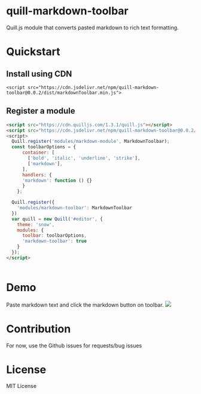 # quill-markdown-toolbar
Quill.js module that converts pasted markdown to rich text formatting.

# Quickstart

## Install using CDN

```
<script src="https://cdn.jsdelivr.net/npm/quill-markdown-toolbar@0.0.2/dist/markdownToolbar.min.js">
```

## Register a module
```html
<script src="https://cdn.quilljs.com/1.3.1/quill.js"></script>
<script src="https://cdn.jsdelivr.net/npm/quill-markdown-toolbar@0.0.2/dist/markdownToolbar.min.js">
<script>
  Quill.register('modules/markdown-module', MarkdownToolbar);
  const toolbarOptions = {
      container: [
        ['bold', 'italic', 'underline', 'strike'],
        ['markdown'],
      ],
      handlers: {
      'markdown': function () {}
      }
    };

  Quill.register({
    'modules/markdown-toolbar': MarkdownToolbar
  })
  var quill = new Quill('#editor', {
    theme: 'snow',
    modules: {
      toolbar: toolbarOptions,
      'markdown-toolbar': true
    }
  });
</script>  
  
```

# Demo
Paste markdown text and click the markdown button on toolbar.
![](https://media.giphy.com/media/YWoBHJ32QqTOFRQzue/giphy.gif)


# Contribution
For now, use the Github issues for requests/bug issues

# License
MIT License
